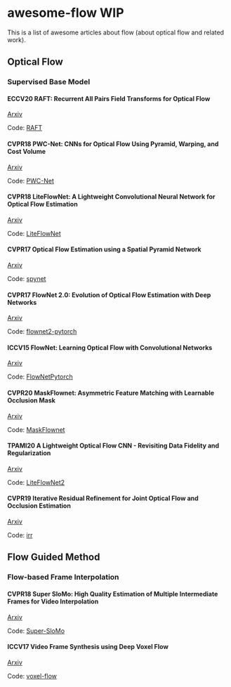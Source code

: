 # awesome-flow WIP
This is a list of awesome articles about flow (about optical flow and related work).

## Optical Flow
### Supervised Base Model
#### ECCV20 RAFT: Recurrent All Pairs Field Transforms for Optical Flow

[Arxiv](https://arxiv.org/pdf/2003.12039.pdf)

Code: [RAFT](https://github.com/princeton-vl/RAFT) 

#### CVPR18 PWC-Net: CNNs for Optical Flow Using Pyramid, Warping, and Cost Volume

[Arxiv](https://arxiv.org/abs/1709.02371)

Code: [PWC-Net](https://github.com/NVlabs/PWC-Net)

#### CVPR18 LiteFlowNet: A Lightweight Convolutional Neural Network for Optical Flow Estimation
[Arxiv](https://arxiv.org/abs/1805.07036)

Code: [LiteFlowNet](https://github.com/twhui/LiteFlowNet)

#### CVPR17 Optical Flow Estimation using a Spatial Pyramid Network
[Arxiv](https://arxiv.org/abs/1611.00850)

Code: [spynet](https://github.com/anuragranj/spynet)

#### CVPR17 FlowNet 2.0: Evolution of Optical Flow Estimation with Deep Networks
[Arxiv](https://arxiv.org/abs/1612.01925) 

Code: [flownet2-pytorch](https://github.com/NVIDIA/flownet2-pytorch)

#### ICCV15 FlowNet: Learning Optical Flow with Convolutional Networks
[Arxiv](https://arxiv.org/abs/1504.06852) 

Code: [FlowNetPytorch](https://github.com/ClementPinard/FlowNetPytorch)

#### CVPR20 MaskFlownet: Asymmetric Feature Matching with Learnable Occlusion Mask
[Arxiv](https://arxiv.org/abs/2003.10955) 

Code: [MaskFlownet](https://github.com/microsoft/MaskFlownet)

#### TPAMI20 A Lightweight Optical Flow CNN - Revisiting Data Fidelity and Regularization
[Arxiv](https://arxiv.org/abs/1903.07414) 

Code: [LiteFlowNet2](https://github.com/twhui/LiteFlowNet2)

#### CVPR19 Iterative Residual Refinement for Joint Optical Flow and Occlusion Estimation
[Arxiv](https://arxiv.org/pdf/1904.05290.pdf) 

Code: [irr](https://github.com/visinf/irr)

## Flow Guided Method
### Flow-based Frame Interpolation

#### CVPR18 Super SloMo: High Quality Estimation of Multiple Intermediate Frames for Video Interpolation
[Arxiv](https://arxiv.org/abs/1712.00080)

Code: [Super-SloMo](https://github.com/avinashpaliwal/Super-SloMo)

#### ICCV17 Video Frame Synthesis using Deep Voxel Flow
[Arxiv](https://arxiv.org/abs/1702.02463)

Code: [voxel-flow](https://github.com/liuziwei7/voxel-flow)
